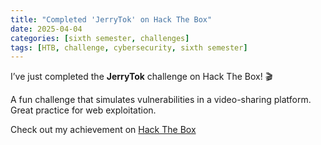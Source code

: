 ```yaml
---
title: "Completed 'JerryTok' on Hack The Box"
date: 2025-04-04
categories: [sixth semester, challenges]
tags: [HTB, challenge, cybersecurity, sixth semester]
---
```


I’ve just completed the **JerryTok** challenge on Hack The Box! 🎬

A fun challenge that simulates vulnerabilities in a video-sharing platform. Great practice for web exploitation.

Check out my achievement on [Hack The Box](https://www.hackthebox.com/achievement/challenge/1242702/638)
